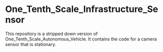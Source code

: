 # One_Tenth_Scale_Infrastructure_Sensor

This repository is a stripped down version of One_Tenth_Scale_Autonomous_Vehicle. It contains the code for a camera sensor that is stationary.
